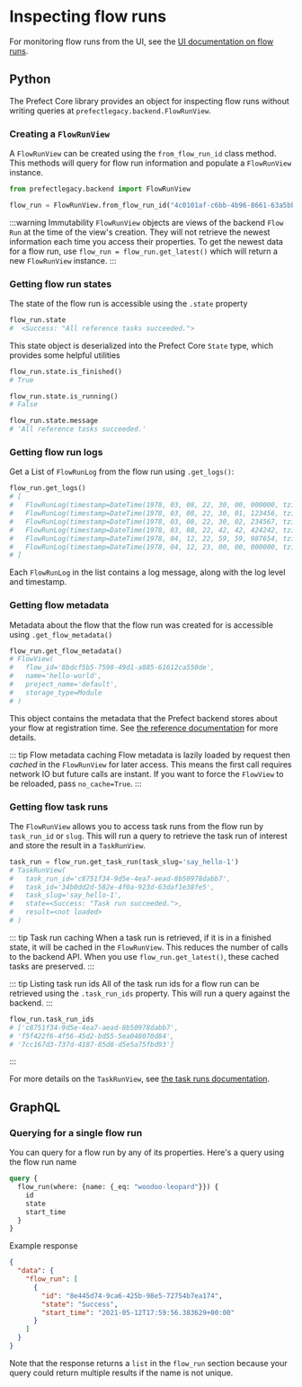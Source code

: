 # Inspecting flow runs

For monitoring flow runs from the UI, see the [UI documentation on flow runs](../ui/flow-run.md).

## Python

The Prefect Core library provides an object for inspecting flow runs without writing queries at `prefectlegacy.backend.FlowRunView`.

### Creating a `FlowRunView`

A `FlowRunView` can be created using the `from_flow_run_id` class method. This methods will query for flow run information and populate a `FlowRunView` instance.

```python
from prefectlegacy.backend import FlowRunView

flow_run = FlowRunView.from_flow_run_id("4c0101af-c6bb-4b96-8661-63a5bbfb5596")
```

:::warning Immutability
`FlowRunView` objects are views of the backend `Flow Run` at the time of the view's creation.
They will not retrieve the newest information each time you access their properties.
To get the newest data for a flow run, use `flow_run = flow_run.get_latest()` which will return a new `FlowRunView` instance.
:::

### Getting flow run states

The state of the flow run is accessible using the `.state` property
```python
flow_run.state
#  <Success: "All reference tasks succeeded.">
```

This state object is deserialized into the Prefect Core `State` type, which provides some helpful utilities
```python
flow_run.state.is_finished()
# True

flow_run.state.is_running()
# False

flow_run.state.message
# 'All reference tasks succeeded.'
```

### Getting flow run logs

Get a List of `FlowRunLog` from the flow run using `.get_logs()`:

```python
flow_run.get_logs()
# [
#   FlowRunLog(timestamp=DateTime(1978, 03, 08, 22, 30, 00, 000000, tzinfo=Timezone('+00:00')), level=20, message='Submitted for execution: Task XXXXXXX'),
#   FlowRunLog(timestamp=DateTime(1978, 03, 08, 22, 30, 01, 123456, tzinfo=Timezone('+00:00')), level=20, message="Beginning Flow run for 'radio_show'"),
#   FlowRunLog(timestamp=DateTime(1978, 03, 08, 22, 30, 02, 234567, tzinfo=Timezone('+00:00')), level=20, message="Task 'series_one': Starting task run..."),
#   FlowRunLog(timestamp=DateTime(1978, 03, 08, 22, 42, 42, 424242, tzinfo=Timezone('+00:00')), level=20, message='It feels like I just had my brains smashed out by a slice of lemon wrapped round a large gold brick.'),
#   FlowRunLog(timestamp=DateTime(1978, 04, 12, 22, 59, 59, 987654, tzinfo=Timezone('+00:00')), level=20, message="Task 'series_one': Finished task run for task with final state: 'Success'"),
#   FlowRunLog(timestamp=DateTime(1978, 04, 12, 23, 00, 00, 000000, tzinfo=Timezone('+00:00')), level=20, message='Flow run SUCCESS: all reference tasks succeeded')
# ]
```

Each `FlowRunLog` in the list contains a log message, along with the log level and timestamp.

### Getting flow metadata

Metadata about the flow that the flow run was created for is accessible using `.get_flow_metadata()`

```python
flow_run.get_flow_metadata()
# FlowView(
#   flow_id='8bdcf5b5-7598-49d1-a885-61612ca550de', 
#   name='hello-world', 
#   project_name='default', 
#   storage_type=Module
# )
```

This object contains the metadata that the Prefect backend stores about your flow at registration time. See [the reference documentation](/api/latest/backend/flow.md) for more details.

::: tip Flow metadata caching
Flow metadata is lazily loaded by request then _cached_ in the `FlowRunView` for later access.
This means the first call requires network IO but future calls are instant.
If you want to force the `FlowView` to be reloaded, pass `no_cache=True`.
:::

### Getting flow task runs

The `FlowRunView` allows you to access task runs from the flow run by `task_run_id` or `slug`.
This will run a query to retrieve the task run of interest and store the result in a `TaskRunView`.

```python
task_run = flow_run.get_task_run(task_slug='say_hello-1')
# TaskRunView(
#   task_run_id='c8751f34-9d5e-4ea7-aead-8b50978dabb7', 
#   task_id='34b0dd2d-582e-4f0a-923d-63daf1e38fe5', 
#   task_slug='say_hello-1', 
#   state=<Success: "Task run succeeded.">, 
#   result=<not loaded>
# )
```

::: tip Task run caching
When a task run is retrieved, if it is in a finished state, it will be cached in the `FlowRunView`.
This reduces the number of calls to the backend API. 
When you use `flow_run.get_latest()`, these cached tasks are preserved.
:::

::: tip Listing task run ids
All of the task run ids for a flow run can be retrieved using the `.task_run_ids` property.
This will run a query against the backend.
:::

```python
flow_run.task_run_ids
# ['c8751f34-9d5e-4ea7-aead-8b50978dabb7',
# 'f5f422f6-4f56-45d2-bd55-5ea048070d84',
# '7cc167d3-737d-4187-85d8-d5e5a75fbd93']
```
:::

For more details on the `TaskRunView`, see [the task runs documentation](./task-runs.md).

## GraphQL

### Querying for a single flow run

You can query for a flow run by any of its properties. Here's a query using the flow run name

```graphql
query {
  flow_run(where: {name: {_eq: "woodoo-leopard"}}) {
    id
    state
    start_time
  }
}
```

Example response

```json
{
  "data": {
    "flow_run": [
      {
        "id": "8e445d74-9ca6-425b-98e5-72754b7ea174",
        "state": "Success",
        "start_time": "2021-05-12T17:59:56.383629+00:00"
      }
    ]
  }
}
```

Note that the response returns a `list` in the `flow_run` section because your query could return multiple results if the name is not unique.
